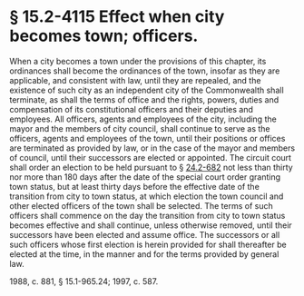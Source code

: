 # § 15.2-4115 Effect when city becomes town; officers.

<p>When a city becomes a town under the provisions of this chapter, its ordinances shall become the ordinances of the town, insofar as they are applicable, and consistent with law, until they are repealed, and the existence of such city as an independent city of the Commonwealth shall terminate, as shall the terms of office and the rights, powers, duties and compensation of its constitutional officers and their deputies and employees. All officers, agents and employees of the city, including the mayor and the members of city council, shall continue to serve as the officers, agents and employees of the town, until their positions or offices are terminated as provided by law, or in the case of the mayor and members of council, until their successors are elected or appointed. The circuit court shall order an election to be held pursuant to § <a href='http://law.lis.virginia.gov/vacode/24.2-682/'>24.2-682</a> not less than thirty nor more than 180 days after the date of the special court order granting town status, but at least thirty days before the effective date of the transition from city to town status, at which election the town council and other elected officers of the town shall be selected. The terms of such officers shall commence on the day the transition from city to town status becomes effective and shall continue, unless otherwise removed, until their successors have been elected and assume office. The successors or all such officers whose first election is herein provided for shall thereafter be elected at the time, in the manner and for the terms provided by general law.</p><p>1988, c. 881, § 15.1-965.24; 1997, c. 587.</p>